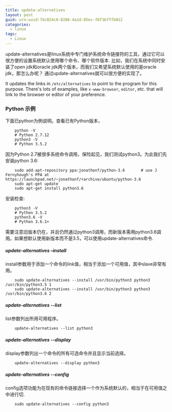 ```yaml
---
title: update-alternatives
layout: post
guid: urn:uuid:7dc824c0-8286-4a1d-85ec-f8f3bfffb012
categories:
  - linux 
tags:
  - Linux
---
```


update-alternatives是linux系统中专门维护系统命令链接符的工具，通过它可以很方便的设置系统默认使用哪个命令、哪个软件版本.
比如，我们在系统中同时安装了open jdk和oracle jdk两个版本，而我们又希望系统默认使用的是oracle jdk，那怎么办呢？
通过update-alternatives就可以很方便的实现了。

It updates the links in `/etc/alternatives` to point to the program for this purpose. There's lots of examples, like `x-www-browser`, `editor`, 
etc. that will link to the browser or editor of your preference.

### Python 示例
下面已python为例说明。查看已有Python版本，
```
    python -V
    # Python 2.7.12
    python3 -V
    # Python 3.5.2
```

因为Python 2.7被很多系统命令调用，保险起见，我们测试python3。为此我们先安装python 3.6:
```
    sudo add-apt-repository ppa:jonathonf/python-3.6       # use J Fernyhough's PPA at https://launchpad.net/~jonathonf/+archive/ubuntu/python-3.6
    sudo apt-get update
    sudo apt-get install python3.6
```

安装检查:
```
    python3 -V
    # Python 3.5.2
    python3.6 -V
    # Python 3.6.1+
```

需要注意旧版本仍在，并且仍然通过python3调用，而新版本需用python3.6调用。如果想默认使用新版本而不是3.5，可以使用update-alternatives命令.


##### update-alternatives –install
install参数用于添加一个命令的link值，相当于添加一个可用值，其中slave非常有用。
```
    sudo update-alternatives --install /usr/bin/python3 python3 /usr/bin/python3.5 1
    sudo update-alternatives --install /usr/bin/python3 python3 /usr/bin/python3.6 2
```

##### update-alternatives --list
list参数列出所用可用程序。
```
    update-alternatives --list python3
```

##### update-alternatives --display
display参数列出一个命令的所有可选命令并且显示当前选择。
```
    update-alternatives --display python3
```

##### update-alternatives --config
config选项功能为在现有的命令链接选择一个作为系统默认的，相当于在可用值之中进行切.
```
    sudo update-alternatives --config python3
```
